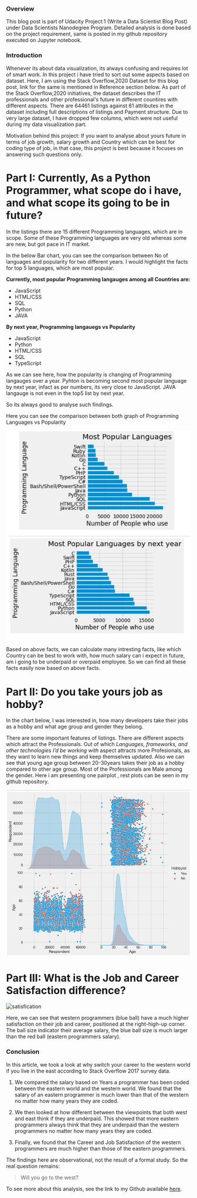 ### Overview
This blog post is part of Udacity Project:1 (Write a Data Scientist Blog Post) under Data Scientists Nanodegree Program. Detailed analysis is done based on the project requirement, same is posted in my github repository executed on Jupyter notebook.

### Introduction
Whenever its about data visualization, its always confusing and requires lot of smart work. In this project i have tried to sort out some aspects based on dataset.
Here, I am using the Stack Overflow,2020 Dataset for this blog post, link for the same is mentioned in Reference section below. As part of the Stack Overflow,2020 initiatives, the dataset describes the IT professionals and other professional's future in different countires with different aspects. There are 64461 listings against 61 attributes in the dataset including full descriptions of listings and Payment structure. Due to very large dataset, I have dropped few columns, which were not useful during my data visualization part. 

Motivation behind this project:
If you want to analyse about yours future in terms of job growth, salary growth and Country which can be best for coding type of job, in that case, this project is best because it focuses on answering such questions only.

# Part I: Currently, As a Python Programmer, what scope do i have, and what scope its going to be in future?
 
In the listings there are 15 different Programming languages, which are in scope. Some of these Programming languages are very old whereas some are new, but got pace in IT market.

In the below Bar chart, you can see the comparison between No of languages and popularity for two different years. I would highlight the facts for top 5 languages, which are most popular.

**Currently, most popular Programming langauges among all Countries are:**
* JavaScript
* HTML/CSS
* SQL
* Python
* JAVA

**By next year, Programming langauegs vs Popularity**
* JavaScript
* Python
* HTML/CSS
* SQL
* TypeScript

As we can see here, how the popularity is changing of Programming langauges over a year. 
Pyhton is becoming second most popular language by next year, infact as per numbers, its very close to JavaScript. JAVA langauge is not even in the top5 list by next year.

So its always good to analyse such findings. 
 

Here you can see the comparison between both graph of Programming Languages vs Popularity

![](a1.PNG)
![](a1_1.PNG)

Based on above facts, we can calculate many intresting facts, like which Country can be best to work with, how much salary can i expect in future, am i going to be underpaid or overpaid employee. So we can find all these facts easily now based on above facts.

# Part II: Do you take yours job as hobby?
In the chart below, I was interested in, how many developers take their jobs as a hobby and what age group and gender they belong.  

There are some important features of listings. There are different aspects which attract the Professionals. Out of which *Languages, frameworks, and other technologies I’d be working with* aspect attracts more Profesionals, as they want to learn new things and keep themselves updated. 
Also we can see that young age group between 20-30years takes their job as a hobby compared to other age group.
Most of the Professionals are Male among the gender.
Here i am presenting one pairplot , rest plots can be seen in my github repository.

 

![](a2.PNG)

# Part III: What is the Job and Career Satisfaction difference?

![satisfication](pic3.png)

Here, we can see that western programmers (blue ball) have a much higher satisfaction on their job and career, positioned at the right-high-up corner.
The ball size indicator their average salary, the blue ball size is much larger than the red ball (eastern programmers salary).

### Conclusion
In this article, we took a look at why switch your career to the western world if you live in the east according to Stack Overflow 2017 survey data.

1. We compared the salary based on Years a programmer has been coded between the eastern world and the western world. We found that the salary of an eastern programmer is much lower than that of the western no matter how many years they are coded.

2. We then looked at how different between the viewpoints that both west and east think if they are underpaid. This showed that more eastern programmers always think that they are underpaid than the western programmers no matter how many years they are coded.

3. Finally, we found that the Career and Job Satisfaction of the western programmers are much higher than those of the eastern programmers.


The findings here are observational, not the result of a formal study. So the real question remains:

> Will you go to the west?

To see more about this analysis, see the link to my Github available [here](https://github.com/rachit1010/rachit/blob/main/blog.md).
